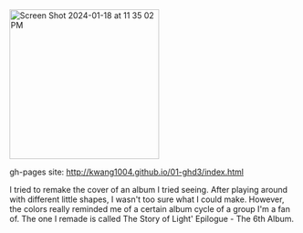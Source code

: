 <img width="262" alt="Screen Shot 2024-01-18 at 11 35 02 PM" src="https://github.com/kwang1004/a1-ghd3/assets/122655969/75cc3f22-f783-4de6-8517-ce89bf2cfeb4">

gh-pages site: http://kwang1004.github.io/01-ghd3/index.html

I tried to remake the cover of an album I tried seeing. After playing around with different little shapes, I wasn't too sure what I could make. However, the colors really reminded me of a certain album cycle of a group I'm a fan of. The one I remade is called The Story of Light' Epilogue - The 6th Album.
